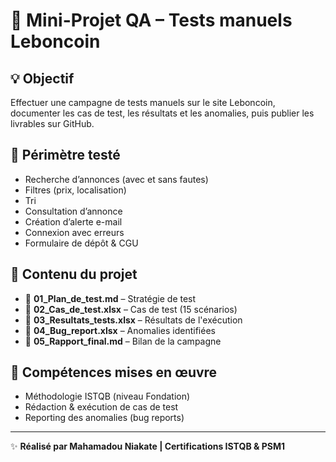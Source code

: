 # 🎯 Mini-Projet QA – Tests manuels Leboncoin


## 💡 Objectif
Effectuer une campagne de tests manuels sur le site Leboncoin, documenter les cas de test, les résultats et les anomalies, puis publier les livrables sur GitHub.

## 🔧 Périmètre testé
- Recherche d’annonces (avec et sans fautes)
- Filtres (prix, localisation)
- Tri
- Consultation d’annonce
- Création d’alerte e-mail
- Connexion avec erreurs
- Formulaire de dépôt & CGU

## 📁 Contenu du projet
- 📄 **01_Plan_de_test.md** – Stratégie de test
- 📄 **02_Cas_de_test.xlsx** – Cas de test (15 scénarios)
- 📄 **03_Resultats_tests.xlsx** – Résultats de l'exécution
- 🐞 **04_Bug_report.xlsx** – Anomalies identifiées
- 📄 **05_Rapport_final.md** – Bilan de la campagne

## 🧠 Compétences mises en œuvre
- Méthodologie ISTQB (niveau Fondation)
- Rédaction & exécution de cas de test
- Reporting des anomalies (bug reports)

---
✨ **Réalisé par Mahamadou Niakate | Certifications ISTQB & PSM1**

